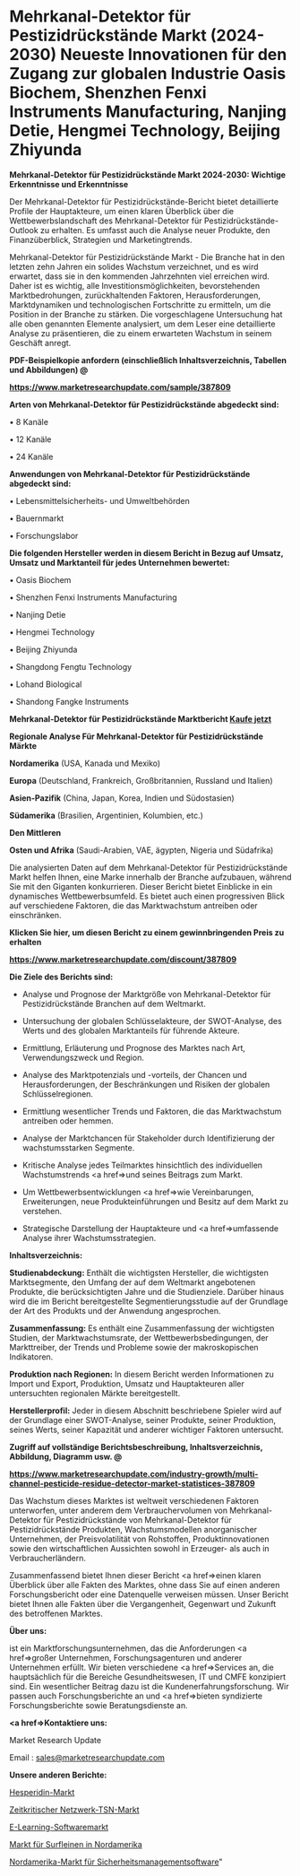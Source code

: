 # Mehrkanal-Detektor für Pestizidrückstände Markt (2024-2030) Neueste Innovationen für den Zugang zur globalen Industrie Oasis Biochem, Shenzhen Fenxi Instruments Manufacturing, Nanjing Detie, Hengmei Technology, Beijing Zhiyunda

<strong>Mehrkanal-Detektor für Pestizidrückstände Markt 2024-2030: Wichtige Erkenntnisse und Erkenntnisse</strong>

Der Mehrkanal-Detektor für Pestizidrückstände-Bericht bietet detaillierte Profile der Hauptakteure, um einen klaren Überblick über die Wettbewerbslandschaft des Mehrkanal-Detektor für Pestizidrückstände-Outlook zu erhalten. Es umfasst auch die Analyse neuer Produkte, den Finanzüberblick, Strategien und Marketingtrends.

Mehrkanal-Detektor für Pestizidrückstände Markt - Die Branche hat in den letzten zehn Jahren ein solides Wachstum verzeichnet, und es wird erwartet, dass sie in den kommenden Jahrzehnten viel erreichen wird. Daher ist es wichtig, alle Investitionsmöglichkeiten, bevorstehenden Marktbedrohungen, zurückhaltenden Faktoren, Herausforderungen, Marktdynamiken und technologischen Fortschritte zu ermitteln, um die Position in der Branche zu stärken. Die vorgeschlagene Untersuchung hat alle oben genannten Elemente analysiert, um dem Leser eine detaillierte Analyse zu präsentieren, die zu einem erwarteten Wachstum in seinem Geschäft anregt.



<strong><b>PDF-Beispielkopie anfordern (einschließlich Inhaltsverzeichnis, Tabellen und Abbildungen) @ </b></strong>

<strong><a href=https://www.marketresearchupdate.com/sample/387809>

<strong>https://www.marketresearchupdate.com/sample/387809</u></a></strong></strong>



<strong>Arten von Mehrkanal-Detektor für Pestizidrückstände abgedeckt sind:</strong>

• 8 Kanäle

• 12 Kanäle

• 24 Kanäle



<strong>Anwendungen von Mehrkanal-Detektor für Pestizidrückstände abgedeckt sind:</strong>

• Lebensmittelsicherheits- und Umweltbehörden

• Bauernmarkt

• Forschungslabor



<strong>Die folgenden Hersteller werden in diesem Bericht in Bezug auf Umsatz, Umsatz und Marktanteil für jedes Unternehmen bewertet:</strong>

• Oasis Biochem

• Shenzhen Fenxi Instruments Manufacturing

• Nanjing Detie

• Hengmei Technology

• Beijing Zhiyunda

• Shangdong Fengtu Technology

• Lohand Biological

• Shandong Fangke Instruments



<strong>Mehrkanal-Detektor für Pestizidrückstände Marktbericht <a href=https://www.marketresearchupdate.com/buynow/387809>Kaufe jetzt</a></strong>



<strong>Regionale Analyse Für Mehrkanal-Detektor für Pestizidrückstände Märkte</strong>



<strong>Nordamerika</strong> (USA, Kanada und Mexiko)



<strong>Europa</strong> (Deutschland, Frankreich, Großbritannien, Russland und Italien)



<strong>Asien-Pazifik</strong> (China, Japan, Korea, Indien und Südostasien)



<strong>Südamerika</strong> (Brasilien, Argentinien, Kolumbien, etc.)



<strong>Den Mittleren</strong> 

<strong>Osten und Afrika</strong> (Saudi-Arabien, VAE, ägypten, Nigeria und Südafrika)

Die analysierten Daten auf dem Mehrkanal-Detektor für Pestizidrückstände Markt helfen Ihnen, eine Marke innerhalb der Branche aufzubauen, während Sie mit den Giganten konkurrieren. Dieser Bericht bietet Einblicke in ein dynamisches Wettbewerbsumfeld. Es bietet auch einen progressiven Blick auf verschiedene Faktoren, die das Marktwachstum antreiben oder einschränken.



<strong>Klicken Sie hier, um diesen Bericht zu einem gewinnbringenden Preis zu erhalten
</strong>

<strong><a href=https://www.marketresearchupdate.com/discount/387809>https://www.marketresearchupdate.com/discount/387809</b></u></strong></a>



<strong>Die Ziele des Berichts sind:</strong>

- Analyse und Prognose der Marktgröße von Mehrkanal-Detektor für Pestizidrückstände Branchen auf dem Weltmarkt.

- Untersuchung der globalen Schlüsselakteure, der SWOT-Analyse, des Werts und des globalen Marktanteils für führende Akteure.

- Ermittlung, Erläuterung und Prognose des Marktes nach Art, Verwendungszweck und Region.

- Analyse des Marktpotenzials und -vorteils, der Chancen und Herausforderungen, der Beschränkungen und Risiken der globalen Schlüsselregionen.

- Ermittlung wesentlicher Trends und Faktoren, die das Marktwachstum antreiben oder hemmen.

- Analyse der Marktchancen für Stakeholder durch Identifizierung der wachstumsstarken Segmente.

- Kritische Analyse jedes Teilmarktes hinsichtlich des individuellen Wachstumstrends <a href=>und</a> seines Beitrags zum Markt.

- Um Wettbewerbsentwicklungen <a href=>wie</a> Vereinbarungen, Erweiterungen, neue Produkteinführungen und Besitz auf dem Markt zu verstehen.

- Strategische Darstellung der Hauptakteure und <a href=>umfas</a>sende Analyse ihrer Wachstumsstrategien.



<strong>Inhaltsverzeichnis:</strong>



<strong>Studienabdeckung:</strong> Enthält die wichtigsten Hersteller, die wichtigsten Marktsegmente, den Umfang der auf dem Weltmarkt angebotenen Produkte, die berücksichtigten Jahre und die Studienziele. Darüber hinaus wird die im Bericht bereitgestellte Segmentierungsstudie auf der Grundlage der Art des Produkts und der Anwendung angesprochen.



<strong>Zusammenfassung:</strong> Es enthält eine Zusammenfassung der wichtigsten Studien, der Marktwachstumsrate, der Wettbewerbsbedingungen, der Markttreiber, der Trends und Probleme sowie der makroskopischen Indikatoren.



<strong>Produktion nach Regionen:</strong> In diesem Bericht werden Informationen zu Import und Export, Produktion, Umsatz und Hauptakteuren aller untersuchten regionalen Märkte bereitgestellt.



<strong>Herstellerprofil:</strong> Jeder in diesem Abschnitt beschriebene Spieler wird auf der Grundlage einer SWOT-Analyse, seiner Produkte, seiner Produktion, seines Werts, seiner Kapazität und anderer wichtiger Faktoren untersucht.



<strong><b>Zugriff auf vollständige Berichtsbeschreibung, Inhaltsverzeichnis, Abbildung, Diagramm usw. @ </b></strong>

<strong><a href=https://www.marketresearchupdate.com/industry-growth/multi-channel-pesticide-residue-detector-market-statistices-387809>https://www.marketresearchupdate.com/industry-growth/multi-channel-pesticide-residue-detector-market-statistices-387809</a></strong>

Das Wachstum dieses Marktes ist weltweit verschiedenen Faktoren unterworfen, unter anderem dem Verbrauchervolumen von Mehrkanal-Detektor für Pestizidrückstände von Mehrkanal-Detektor für Pestizidrückstände Produkten, Wachstumsmodellen anorganischer Unternehmen, der Preisvolatilität von Rohstoffen, Produktinnovationen sowie den wirtschaftlichen Aussichten sowohl in Erzeuger- als auch in Verbraucherländern.

Zusammenfassend bietet Ihnen dieser Bericht <a href=>einen</a> klaren Überblick über alle Fakten des Marktes, ohne dass Sie auf einen anderen Forschungsbericht oder eine Datenquelle verweisen müssen. Unser Bericht bietet Ihnen alle Fakten über die Vergangenheit, Gegenwart und Zukunft des betroffenen Marktes.



<strong>Über uns:</strong>

 ist ein Marktforschungsunternehmen, das die Anforderungen <a href=>großer</a> Unternehmen, Forschungsagenturen und anderer Unternehmen erfüllt. Wir bieten verschiedene <a href=>Services</a> an, die hauptsächlich für die Bereiche Gesundheitswesen, IT und CMFE konzipiert sind. Ein wesentlicher Beitrag dazu ist die Kundenerfahrungsforschung. Wir passen auch Forschungsberichte an und <a href=>bieten</a> syndizierte Forschungsberichte sowie Beratungsdienste an.



<strong><a href=>Kontaktiere uns:</a></strong>

Market Research Update

Email : sales@marketresearchupdate.com



<strong>Unsere anderen Berichte:</strong>

<a href=https://www.linkedin.com/pulse/hesperidine-market-size-growth-set-surge-significantly>Hesperidin-Markt</a>

<a href=https://www.linkedin.com/pulse/time-sensitive-networking-tsn-market-research>Zeitkritischer Netzwerk-TSN-Markt</a>

<a href=https://www.linkedin.com/pulse/e-learning-software-market-outlooks-2023-size>E-Learning-Softwaremarkt</a>

<a href=https://www.linkedin.com/pulse/north-america-surf-leash-market-2023-global-industry>Markt für Surfleinen in Nordamerika</a>

<a href=https://www.linkedin.com/pulse/north-america-safety-management-software-market-n4xaf/>Nordamerika-Markt für Sicherheitsmanagementsoftware</a>"
